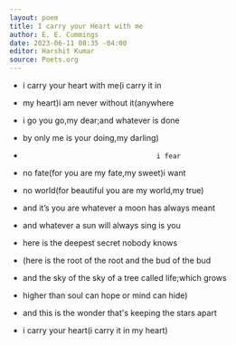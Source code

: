 ```yaml
---
layout: poem
title: I carry your Heart with me
author: E. E. Cummings
date: 2023-06-11 08:35 -04:00
editor: Harshit Kumar
source: Poets.org
---
```


- i carry your heart with me(i carry it in
- my heart)i am never without it(anywhere
- i go you go,my dear;and whatever is done
- by only me is your doing,my darling)
-                                      i fear
- no fate(for you are my fate,my sweet)i want
- no world(for beautiful you are my world,my true)
- and it’s you are whatever a moon has always meant
- and whatever a sun will always sing is you

- here is the deepest secret nobody knows
- (here is the root of the root and the bud of the bud
- and the sky of the sky of a tree called life;which grows
- higher than soul can hope or mind can hide)
- and this is the wonder that's keeping the stars apart

- i carry your heart(i carry it in my heart)
